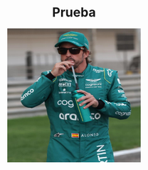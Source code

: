 <div align="center">
  <h1>Prueba</h1>
  <img src="https://github.com/alarmi04/aaaaaaa/blob/master/elnano.jpg" width=300, height=300 alt="VOTAPP Logo"/>
</div>

